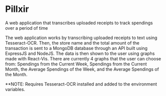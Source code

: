 # Pillxir
A web application that transcribes uploaded receipts to track spendings over a period of time

The web application works by transcribing uploaded receipts to text using Tesseract-OCR. Then, the store
name and the total amount of the transaction is sent to a MongoDB database through an API built using ExpressJS and NodeJS. The data is then shown to the user using graphs made with React-Vis. There are currently 4 graphs that the user can choose from: Spendings from the Current Week, Spendings from the Current Month, the Average Spendings of the Week, and the Average Spendings of the Month.

**NOTE: Requires Tesseract-OCR installed and added to the environment variables.
